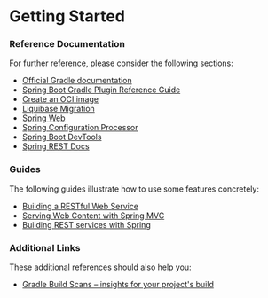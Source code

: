 # Getting Started

### Reference Documentation

For further reference, please consider the following sections:

* [Official Gradle documentation](https://docs.gradle.org)
* [Spring Boot Gradle Plugin Reference Guide](https://docs.spring.io/spring-boot/docs/2.7.3/gradle-plugin/reference/html/)
* [Create an OCI image](https://docs.spring.io/spring-boot/docs/2.7.3/gradle-plugin/reference/html/#build-image)
* [Liquibase Migration](https://docs.spring.io/spring-boot/docs/2.7.3/reference/htmlsingle/#howto.data-initialization.migration-tool.liquibase)
* [Spring Web](https://docs.spring.io/spring-boot/docs/2.7.3/reference/htmlsingle/#web)
* [Spring Configuration Processor](https://docs.spring.io/spring-boot/docs/2.7.3/reference/htmlsingle/#appendix.configuration-metadata.annotation-processor)
* [Spring Boot DevTools](https://docs.spring.io/spring-boot/docs/2.7.3/reference/htmlsingle/#using.devtools)
* [Spring REST Docs](https://docs.spring.io/spring-restdocs/docs/current/reference/html5/)

### Guides

The following guides illustrate how to use some features concretely:

* [Building a RESTful Web Service](https://spring.io/guides/gs/rest-service/)
* [Serving Web Content with Spring MVC](https://spring.io/guides/gs/serving-web-content/)
* [Building REST services with Spring](https://spring.io/guides/tutorials/rest/)

### Additional Links

These additional references should also help you:

* [Gradle Build Scans – insights for your project's build](https://scans.gradle.com#gradle)

